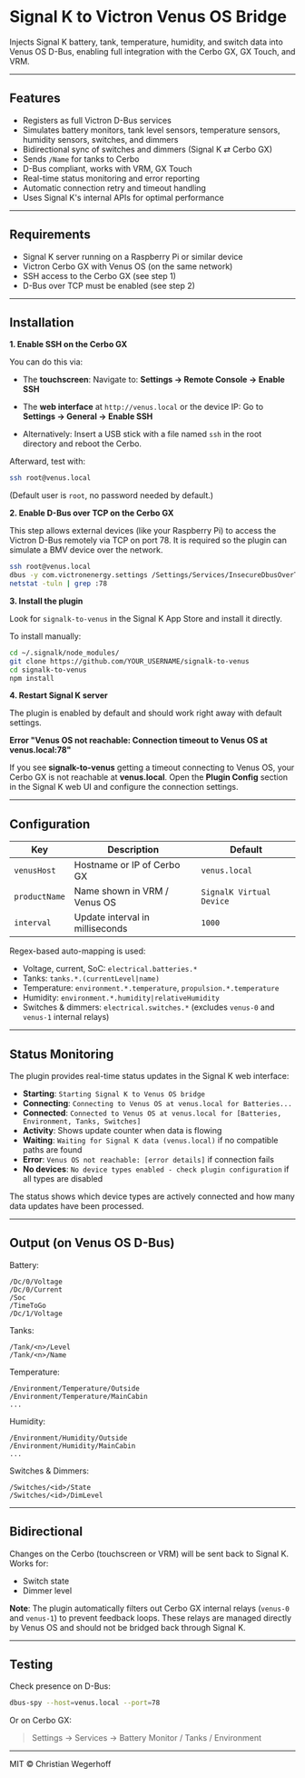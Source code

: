 # Signal K to Victron Venus OS Bridge

Injects Signal K battery, tank, temperature, humidity, and switch data into Venus OS D-Bus, enabling full integration with the Cerbo GX, GX Touch, and VRM.

---

## Features

- Registers as full Victron D-Bus services
- Simulates battery monitors, tank level sensors, temperature sensors, humidity sensors, switches, and dimmers
- Bidirectional sync of switches and dimmers (Signal K ⇄ Cerbo GX)
- Sends `/Name` for tanks to Cerbo
- D-Bus compliant, works with VRM, GX Touch
- Real-time status monitoring and error reporting
- Automatic connection retry and timeout handling
- Uses Signal K's internal APIs for optimal performance

---

## Requirements

- Signal K server running on a Raspberry Pi or similar device
- Victron Cerbo GX with Venus OS (on the same network)
- SSH access to the Cerbo GX (see step 1)
- D-Bus over TCP must be enabled (see step 2)

---

## Installation

**1. Enable SSH on the Cerbo GX**

You can do this via:

- The **touchscreen**: Navigate to: **Settings → Remote Console → Enable SSH**

- The **web interface** at `http://venus.local` or the device IP: Go to **Settings → General → Enable SSH**

- Alternatively: Insert a USB stick with a file named `ssh` in the root directory and reboot the Cerbo.

Afterward, test with:

```bash
ssh root@venus.local
```

(Default user is `root`, no password needed by default.)


**2. Enable D-Bus over TCP on the Cerbo GX**

This step allows external devices (like your Raspberry Pi) to access the Victron D-Bus remotely via TCP on port 78. It is required so the plugin can simulate a BMV device over the network.

```bash
ssh root@venus.local
dbus -y com.victronenergy.settings /Settings/Services/InsecureDbusOverTcp SetValue 1
netstat -tuln | grep :78
```


**3. Install the plugin**

Look for `signalk-to-venus` in the Signal K App Store and install it directly.

To install manually:
```bash
cd ~/.signalk/node_modules/
git clone https://github.com/YOUR_USERNAME/signalk-to-venus
cd signalk-to-venus
npm install
```

**4. Restart Signal K server**

The plugin is enabled by default and should work right away with default settings.

**Error "Venus OS not reachable: Connection timeout to Venus OS at venus.local:78"**

If you see **signalk-to-venus** getting a timeout connecting to Venus OS, your Cerbo GX is not reachable at **venus.local**. Open the **Plugin Config** section in the Signal K web UI and configure the connection settings.

---

## Configuration

| Key                  | Description                                      | Default                   |
|----------------------|--------------------------------------------------|---------------------------|
| `venusHost`          | Hostname or IP of Cerbo GX                       | `venus.local`             |
| `productName`        | Name shown in VRM / Venus OS                     | `SignalK Virtual Device`     |
| `interval`           | Update interval in milliseconds                  | `1000`                    |

Regex-based auto-mapping is used:
- Voltage, current, SoC: `electrical.batteries.*`
- Tanks: `tanks.*.(currentLevel|name)`
- Temperature: `environment.*.temperature`, `propulsion.*.temperature`
- Humidity: `environment.*.humidity|relativeHumidity`
- Switches & dimmers: `electrical.switches.*` (excludes `venus-0` and `venus-1` internal relays)

---

## Status Monitoring

The plugin provides real-time status updates in the Signal K web interface:

- **Starting**: `Starting Signal K to Venus OS bridge`
- **Connecting**: `Connecting to Venus OS at venus.local for Batteries...`
- **Connected**: `Connected to Venus OS at venus.local for [Batteries, Environment, Tanks, Switches]`
- **Activity**: Shows update counter when data is flowing
- **Waiting**: `Waiting for Signal K data (venus.local)` if no compatible paths are found
- **Error**: `Venus OS not reachable: [error details]` if connection fails
- **No devices**: `No device types enabled - check plugin configuration` if all types are disabled

The status shows which device types are actively connected and how many data updates have been processed.

---

## Output (on Venus OS D-Bus)

Battery:
```
/Dc/0/Voltage
/Dc/0/Current
/Soc
/TimeToGo
/Dc/1/Voltage
```

Tanks:
```
/Tank/<n>/Level
/Tank/<n>/Name
```

Temperature:
```
/Environment/Temperature/Outside
/Environment/Temperature/MainCabin
...
```

Humidity:
```
/Environment/Humidity/Outside
/Environment/Humidity/MainCabin
...
```

Switches & Dimmers:
```
/Switches/<id>/State
/Switches/<id>/DimLevel
```

---

## Bidirectional

Changes on the Cerbo (touchscreen or VRM) will be sent back to Signal K. Works for:
- Switch state
- Dimmer level

**Note**: The plugin automatically filters out Cerbo GX internal relays (`venus-0` and `venus-1`) to prevent feedback loops. These relays are managed directly by Venus OS and should not be bridged back through Signal K.

---

## Testing

Check presence on D-Bus:
```bash
dbus-spy --host=venus.local --port=78
```
Or on Cerbo GX:
> Settings → Services → Battery Monitor / Tanks / Environment

---

MIT © Christian Wegerhoff
